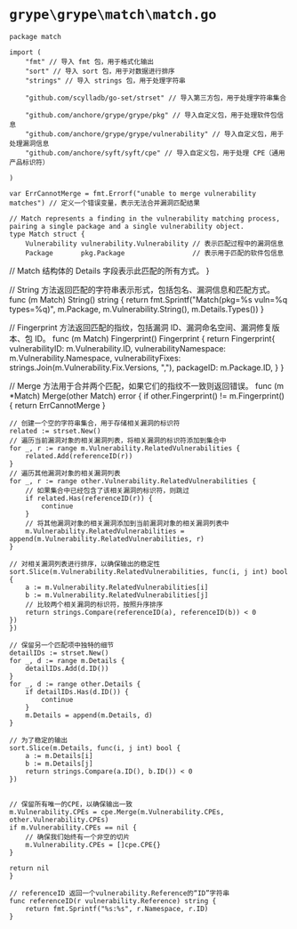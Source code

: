 # `grype\grype\match\match.go`

```
package match

import (
	"fmt" // 导入 fmt 包，用于格式化输出
	"sort" // 导入 sort 包，用于对数据进行排序
	"strings" // 导入 strings 包，用于处理字符串

	"github.com/scylladb/go-set/strset" // 导入第三方包，用于处理字符串集合

	"github.com/anchore/grype/grype/pkg" // 导入自定义包，用于处理软件包信息
	"github.com/anchore/grype/grype/vulnerability" // 导入自定义包，用于处理漏洞信息
	"github.com/anchore/syft/syft/cpe" // 导入自定义包，用于处理 CPE（通用产品标识符）

)

var ErrCannotMerge = fmt.Errorf("unable to merge vulnerability matches") // 定义一个错误变量，表示无法合并漏洞匹配结果

// Match represents a finding in the vulnerability matching process, pairing a single package and a single vulnerability object.
type Match struct {
	Vulnerability vulnerability.Vulnerability // 表示匹配过程中的漏洞信息
	Package       pkg.Package                 // 表示用于匹配的软件包信息
```

// Match 结构体的 Details 字段表示此匹配的所有方式。
}

// String 方法返回匹配的字符串表示形式，包括包名、漏洞信息和匹配方式。
func (m Match) String() string {
	return fmt.Sprintf("Match(pkg=%s vuln=%q types=%q)", m.Package, m.Vulnerability.String(), m.Details.Types())
}

// Fingerprint 方法返回匹配的指纹，包括漏洞 ID、漏洞命名空间、漏洞修复版本、包 ID。
func (m Match) Fingerprint() Fingerprint {
	return Fingerprint{
		vulnerabilityID:        m.Vulnerability.ID,
		vulnerabilityNamespace: m.Vulnerability.Namespace,
		vulnerabilityFixes:     strings.Join(m.Vulnerability.Fix.Versions, ","),
		packageID:              m.Package.ID,
	}
}

// Merge 方法用于合并两个匹配，如果它们的指纹不一致则返回错误。
func (m *Match) Merge(other Match) error {
	if other.Fingerprint() != m.Fingerprint() {
		return ErrCannotMerge
	}

	// 创建一个空的字符串集合，用于存储相关漏洞的标识符
	related := strset.New()
	// 遍历当前漏洞对象的相关漏洞列表，将相关漏洞的标识符添加到集合中
	for _, r := range m.Vulnerability.RelatedVulnerabilities {
		related.Add(referenceID(r))
	}
	// 遍历其他漏洞对象的相关漏洞列表
	for _, r := range other.Vulnerability.RelatedVulnerabilities {
		// 如果集合中已经包含了该相关漏洞的标识符，则跳过
		if related.Has(referenceID(r)) {
			continue
		}
		// 将其他漏洞对象的相关漏洞添加到当前漏洞对象的相关漏洞列表中
		m.Vulnerability.RelatedVulnerabilities = append(m.Vulnerability.RelatedVulnerabilities, r)
	}

	// 对相关漏洞列表进行排序，以确保输出的稳定性
	sort.Slice(m.Vulnerability.RelatedVulnerabilities, func(i, j int) bool {
		a := m.Vulnerability.RelatedVulnerabilities[i]
		b := m.Vulnerability.RelatedVulnerabilities[j]
		// 比较两个相关漏洞的标识符，按照升序排序
		return strings.Compare(referenceID(a), referenceID(b)) < 0
	})
	})

	// 保留另一个匹配项中独特的细节
	detailIDs := strset.New()
	for _, d := range m.Details {
		detailIDs.Add(d.ID())
	}
	for _, d := range other.Details {
		if detailIDs.Has(d.ID()) {
			continue
		}
		m.Details = append(m.Details, d)
	}

	// 为了稳定的输出
	sort.Slice(m.Details, func(i, j int) bool {
		a := m.Details[i]
		b := m.Details[j]
		return strings.Compare(a.ID(), b.ID()) < 0
	})
```

// 保留所有唯一的CPE，以确保输出一致
m.Vulnerability.CPEs = cpe.Merge(m.Vulnerability.CPEs, other.Vulnerability.CPEs)
if m.Vulnerability.CPEs == nil {
    // 确保我们始终有一个非空的切片
    m.Vulnerability.CPEs = []cpe.CPE{}
}

return nil
}

// referenceID 返回一个vulnerability.Reference的“ID”字符串
func referenceID(r vulnerability.Reference) string {
    return fmt.Sprintf("%s:%s", r.Namespace, r.ID)
}
```